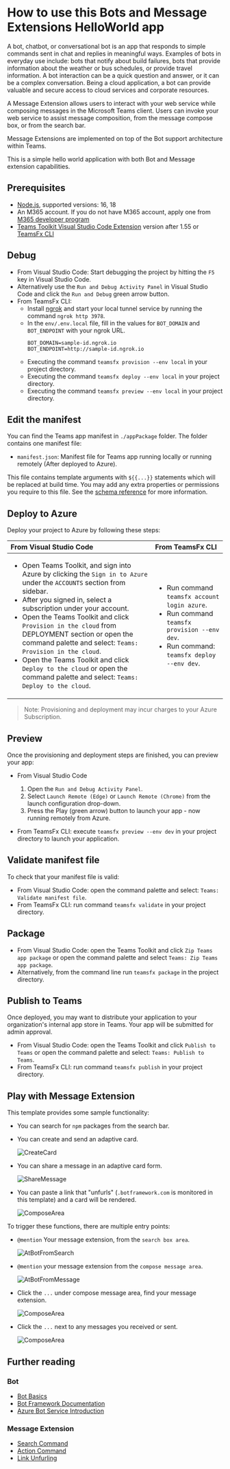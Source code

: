 # How to use this Bots and Message Extensions HelloWorld app

A bot, chatbot, or conversational bot is an app that responds to simple commands sent in chat and replies in meaningful ways. Examples of bots in everyday use include: bots that notify about build failures, bots that provide information about the weather or bus schedules, or provide travel information. A bot interaction can be a quick question and answer, or it can be a complex conversation. Being a cloud application, a bot can provide valuable and secure access to cloud services and corporate resources.

A Message Extension allows users to interact with your web service while composing messages in the Microsoft Teams client. Users can invoke your web service to assist message composition, from the message compose box, or from the search bar.

Message Extensions are implemented on top of the Bot support architecture within Teams.

This is a simple hello world application with both Bot and Message extension capabilities.

## Prerequisites

- [Node.js](https://nodejs.org/), supported versions: 16, 18
- An M365 account. If you do not have M365 account, apply one from [M365 developer program](https://developer.microsoft.com/en-us/microsoft-365/dev-program)
- [Teams Toolkit Visual Studio Code Extension](https://aka.ms/teams-toolkit) version after 1.55 or [TeamsFx CLI](https://aka.ms/teamsfx-cli)

## Debug

- From Visual Studio Code: Start debugging the project by hitting the `F5` key in Visual Studio Code.
- Alternatively use the `Run and Debug Activity Panel` in Visual Studio Code and click the `Run and Debug` green arrow button.
- From TeamsFx CLI: 
  - Install [ngrok](https://ngrok.com/download) and start your local tunnel service by running the command `ngrok http 3978`.
  - In the `env/.env.local` file, fill in the values for `BOT_DOMAIN` and `BOT_ENDPOINT` with your ngrok URL.
    ```
    BOT_DOMAIN=sample-id.ngrok.io
    BOT_ENDPOINT=http://sample-id.ngrok.io
    ```
  - Executing the command `teamsfx provision --env local` in your project directory.
  - Executing the command `teamsfx deploy --env local` in your project directory.
  - Executing the command `teamsfx preview --env local` in your project directory.

## Edit the manifest

You can find the Teams app manifest in `./appPackage` folder. The folder contains one manifest file:
* `manifest.json`: Manifest file for Teams app running locally or running remotely (After deployed to Azure).

This file contains template arguments with `${{...}}` statements which will be replaced at build time. You may add any extra properties or permissions you require to this file. See the [schema reference](https://docs.microsoft.com/en-us/microsoftteams/platform/resources/schema/manifest-schema) for more information.

## Deploy to Azure

Deploy your project to Azure by following these steps:

| From Visual Studio Code                                                                                                                                                                                                                                                                                                                                                  | From TeamsFx CLI                                                                                                                                                                                                                    |
| :----------------------------------------------------------------------------------------------------------------------------------------------------------------------------------------------------------------------------------------------------------------------------------------------------------------------------------------------------------------------- | :---------------------------------------------------------------------------------------------------------------------------------------------------------------------------------------------------------------------------------- |
| <ul><li>Open Teams Toolkit, and sign into Azure by clicking the `Sign in to Azure` under the `ACCOUNTS` section from sidebar.</li> <li>After you signed in, select a subscription under your account.</li><li>Open the Teams Toolkit and click `Provision in the cloud` from DEPLOYMENT section or open the command palette and select: `Teams: Provision in the cloud`.</li><li>Open the Teams Toolkit and click `Deploy to the cloud` or open the command palette and select: `Teams: Deploy to the cloud`.</li></ul> | <ul> <li>Run command `teamsfx account login azure`.</li> <li>Run command `teamsfx provision --env dev`.</li> <li>Run command: `teamsfx deploy --env dev`. </li></ul> |

> Note: Provisioning and deployment may incur charges to your Azure Subscription.

## Preview

Once the provisioning and deployment steps are finished, you can preview your app:

- From Visual Studio Code

  1. Open the `Run and Debug Activity Panel`.
  1. Select `Launch Remote (Edge)` or `Launch Remote (Chrome)` from the launch configuration drop-down.
  1. Press the Play (green arrow) button to launch your app - now running remotely from Azure.

- From TeamsFx CLI: execute `teamsfx preview --env dev` in your project directory to launch your application.

## Validate manifest file

To check that your manifest file is valid:

- From Visual Studio Code: open the command palette and select: `Teams: Validate manifest file`.
- From TeamsFx CLI: run command `teamsfx validate` in your project directory.

## Package

- From Visual Studio Code: open the Teams Toolkit and click `Zip Teams app package` or open the command palette and select `Teams: Zip Teams app package`.
- Alternatively, from the command line run `teamsfx package` in the project directory.

## Publish to Teams

Once deployed, you may want to distribute your application to your organization's internal app store in Teams. Your app will be submitted for admin approval.

- From Visual Studio Code: open the Teams Toolkit and click `Publish to Teams` or open the command palette and select: `Teams: Publish to Teams`.
- From TeamsFx CLI: run command `teamsfx publish` in your project directory.

## Play with Message Extension

This template provides some sample functionality:

- You can search for `npm` packages from the search bar.

- You can create and send an adaptive card.

  ![CreateCard](./images/AdaptiveCard.png)

- You can share a message in an adaptive card form.

  ![ShareMessage](./images/ShareMessage.png)

- You can paste a link that "unfurls" (`.botframework.com` is monitored in this template) and a card will be rendered.

  ![ComposeArea](./images/LinkUnfurlingImage.png)

To trigger these functions, there are multiple entry points:

- `@mention` Your message extension, from the `search box area`.

  ![AtBotFromSearch](./images/AtBotFromSearch.png)

- `@mention` your message extension from the `compose message area`.

  ![AtBotFromMessage](./images/AtBotInMessage.png)

- Click the `...` under compose message area, find your message extension.

  ![ComposeArea](./images/ThreeDot.png)

- Click the `...` next to any messages you received or sent.

  ![ComposeArea](./images/ThreeDotOnMessage.png)

## Further reading

### Bot

- [Bot Basics](https://docs.microsoft.com/azure/bot-service/bot-builder-basics?view=azure-bot-service-4.0)
- [Bot Framework Documentation](https://docs.botframework.com/)
- [Azure Bot Service Introduction](https://docs.microsoft.com/azure/bot-service/bot-service-overview-introduction?view=azure-bot-service-4.0)

### Message Extension

- [Search Command](https://docs.microsoft.com/en-us/microsoftteams/platform/messaging-extensions/how-to/search-commands/define-search-command)
- [Action Command](https://docs.microsoft.com/en-us/microsoftteams/platform/messaging-extensions/how-to/action-commands/define-action-command)
- [Link Unfurling](https://docs.microsoft.com/en-us/microsoftteams/platform/messaging-extensions/how-to/link-unfurling?tabs=dotnet)
